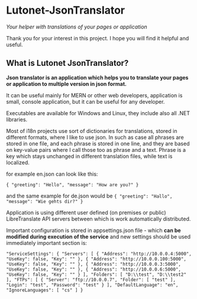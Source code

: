 # Lutonet-JsonTranslator 

*Your helper with translations of your pages or application*

Thank you for your interest in this project. 
I hope you will find it helpful and useful.

## What is Lutonet JsonTranslator?

**Json translator is an application which helps you to translate your pages or application to multiple version in json format.**

It can be useful mainly for MERN or other web developers, application is small, console application, but it can be useful for any developer.

Executables are available for Windows and Linux, they include also all .NET libraries.

Most of i18n projects use sort of dictionaries for translations, stored in different formats, where I like to use json. 
In such as case all phrases are stored in one file, and each phrase is stored in one line, and they are based on key-value pairs where I call those too as 
phrase and a text. Phrase is a key which stays unchanged in different translation files, while text is localized. 

for example en.json can look like this: 

`{
    "greeting": "Hello",
    "message": "How are you?"
}`

and the same example for de.json would be 
`{
    "greeting": "Hallo",
    "message": "Wie gehts dir?"
}`

Application is using different user defined (on premises or public) LibreTranslate API servers between which is work automatically distributed. 

Important configuration is stored in appsettings.json file - which **can be modified during execution of the service** and new settings should be used immediately
important section is: 

`"ServiceSettings": {
    "Servers": [
      {
        "Address": "http://10.0.0.4:5000",
        "UseKey": false,
        "Key": ""
      },
      {
        "Address": "http://10.0.0.100:5000",
        "UseKey": false,
        "Key": ""
      },
      {
        "Address": "http://10.0.0.3:5000",
        "UseKey": false,
        "Key": ""
      },
      {
        "Address": "http://10.0.0.6:5000",
        "UseKey": false,
        "Key": ""
      }
    ],
    "Folders": [ "D:\\test", "D:\\test2" ],
    "FTPs": [
      {
        "Server": "ftp://10.0.0.7",
        "Folder": [ "test" ],
        "Login": "test",
        "Password": "test"
      }
    ],
    "DefaultLanguage": "en",
    "IgnoreLanguages": [ "cs" ]
  }`
  

